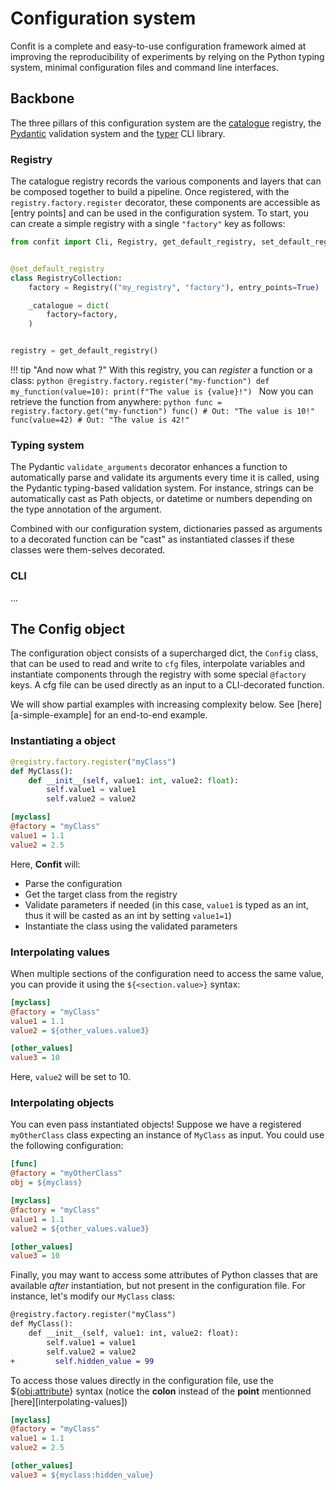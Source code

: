 # Configuration system

Confit is a complete and easy-to-use configuration framework aimed at improving the reproducibility
of experiments by relying on the Python typing system, minimal configuration files and
command line interfaces.

## Backbone

The three pillars of this configuration system are the [catalogue](https://github.com/explosion/catalogue) registry,
the [Pydantic](https://github.com/pydantic/pydantic) validation system and the [typer](https://github.com/tiangolo/typer) CLI library.

### Registry

The catalogue registry records the various components and layers that can be composed
together to build a pipeline. Once registered, with the `registry.factory.register`
decorator, these components are accessible as [entry points] and can be
used in the configuration system.
To start, you can create a simple registry with a single `"factory"` key as follows:

```python
from confit import Cli, Registry, get_default_registry, set_default_registry


@set_default_registry
class RegistryCollection:
    factory = Registry(("my_registry", "factory"), entry_points=True)

    _catalogue = dict(
        factory=factory,
    )


registry = get_default_registry()
```

!!! tip "And now what ?"
    With this registry, you can *register* a function or a class:
    ```python
    @registry.factory.register("my-function")
    def my_function(value=10):
        print(f"The value is {value}!")
    ```
    Now you can retrieve the function from anywhere:
    ```python
    func = registry.factory.get("my-function")
    func()
    # Out: "The value is 10!"
    func(value=42)
    # Out: "The value is 42!"
    ```

### Typing system

The Pydantic `validate_arguments` decorator enhances a function to automatically parse
and validate its arguments every time it is called, using the Pydantic typing-based validation system.
For instance, strings can be automatically cast as Path objects, or datetime or numbers
depending on the type annotation of the argument.

Combined with our configuration system, dictionaries passed as arguments to a decorated
function can be "cast" as instantiated classes if these classes were them-selves decorated.

### CLI

...

## The Config object

The configuration object consists of a supercharged dict, the `Config` class, that can
be used to read and write to `cfg` files, interpolate variables and instantiate components
through the registry with some special `@factory` keys.
A cfg file can be used directly as an input to a CLI-decorated function.

We will show partial examples with increasing complexity below. See [here][a-simple-example] for an end-to-end example.

### Instantiating a object

```python title="script.py"
@registry.factory.register("myClass")
def MyClass():
    def __init__(self, value1: int, value2: float):
        self.value1 = value1
        self.value2 = value2
```

```cfg title="config.cfg"
[myclass]
@factory = "myClass"
value1 = 1.1
value2 = 2.5
```

Here, **Confit** will:

- Parse the configuration
- Get the target class from the registry
- Validate parameters if needed (in this case, `value1` is typed as an int, thus it will be casted as an int by setting `value1=1`)
- Instantiate the class using the validated parameters

### Interpolating values

When multiple sections of the configuration need to access the same value, you can provide it using the `${<section.value>}` syntax:

```cfg title="config.cfg"
[myclass]
@factory = "myClass"
value1 = 1.1
value2 = ${other_values.value3}

[other_values]
value3 = 10
```

Here, `value2` will be set to 10.

### Interpolating objects

You can even pass instantiated objects! Suppose we have a registered `myOtherClass` class expecting an instance of `MyClass` as input. You could use the following configuration:

```cfg title="config.cfg"
[func]
@factory = "myOtherClass"
obj = ${myclass}

[myclass]
@factory = "myClass"
value1 = 1.1
value2 = ${other_values.value3}

[other_values]
value3 = 10
```

Finally, you may want to access some attributes of Python classes that are available *after* instantiation, but not present in the configuration file. For instance, let's modify our `MyClass` class:


```diff title="script.py"
@registry.factory.register("myClass")
def MyClass():
    def __init__(self, value1: int, value2: float):
        self.value1 = value1
        self.value2 = value2
+         self.hidden_value = 99
```

To access those values directly in the configuration file, use the ${<obj:attribute>} syntax (notice the **colon** instead of the **point** mentionned [here][interpolating-values])


```cfg title="config.cfg"
[myclass]
@factory = "myClass"
value1 = 1.1
value2 = 2.5

[other_values]
value3 = ${myclass:hidden_value}
```
